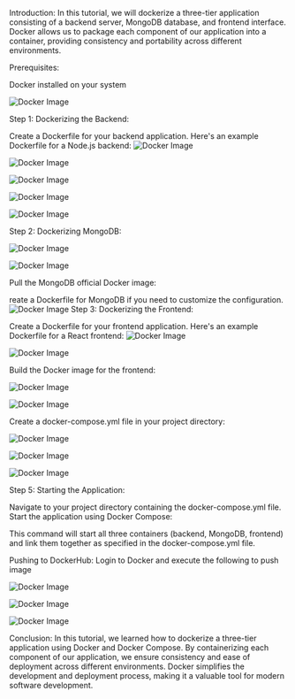 Introduction:
In this tutorial, we will dockerize a three-tier application consisting of a backend server, MongoDB database, and frontend interface. Docker allows us to package each component of our application into a container, providing consistency and portability across different environments.

Prerequisites:

Docker installed on your system

![Docker Image](/images/docker1.jpg)


Step 1: Dockerizing the Backend:

Create a Dockerfile for your backend application. Here's an example Dockerfile for a Node.js backend:
![Docker Image](/images/docker3.jpg)

![Docker Image](/images/docker5.jpg)


![Docker Image](/images/docker7.jpg)

![Docker Image](/images/docker10.jpg)



![Docker Image](/images/docker14.jpg)

Step 2: Dockerizing MongoDB:

![Docker Image](/images/docker11.jpg)

![Docker Image](/images/docker12.jpg)




Pull the MongoDB official Docker image:

reate a Dockerfile for MongoDB if you need to customize the configuration.
![Docker Image](/images/docker13.jpg)
Step 3: Dockerizing the Frontend:

Create a Dockerfile for your frontend application. Here's an example Dockerfile for a React frontend:
![Docker Image](/images/docker15.jpg)

![Docker Image](/images/docker16.jpg)

Build the Docker image for the frontend:

![Docker Image](/images/docker17.jpg)

![Docker Image](/images/docker18.jpg)

Create a docker-compose.yml file in your project directory:

![Docker Image](/images/docker19.jpg)

![Docker Image](/images/docker20.jpg)

![Docker Image](/images/docker21.jpg)

Step 5: Starting the Application:

Navigate to your project directory containing the docker-compose.yml file.
Start the application using Docker Compose:

This command will start all three containers (backend, MongoDB, frontend) and link them together as specified in the docker-compose.yml file.

Pushing to DockerHub:
Login to Docker and execute the following to push image

![Docker Image](/images/docker24.jpg)

![Docker Image](/images/docker25.jpg)

![Docker Image](/images/docker27.jpg)

Conclusion:
In this tutorial, we learned how to dockerize a three-tier application using Docker and Docker Compose. By containerizing each component of our application, we ensure consistency and ease of deployment across different environments. Docker simplifies the development and deployment process, making it a valuable tool for modern software development.